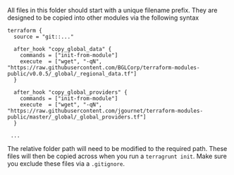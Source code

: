 All files in this folder should start with a unique filename prefix. They are designed to be copied into other modules via the following syntax
```
terraform {
  source = "git::..."

  after_hook "copy_global_data" {
    commands = ["init-from-module"]
    execute  = ["wget", "-qN", "https://raw.githubusercontent.com/BGLCorp/terraform-modules-public/v0.0.5/_global/_regional_data.tf"]
  }

  after_hook "copy_global_providers" {
    commands = ["init-from-module"]
    execute  = ["wget", "-qN", "https://raw.githubusercontent.com/jgournet/terraform-modules-public/master/_global/_global_providers.tf"]
  }

 ...
```

The relative folder path will need to be modified to the required path. These files will then be copied across when you run a `terragrunt init`. Make sure you exclude these files via a `.gitignore`.